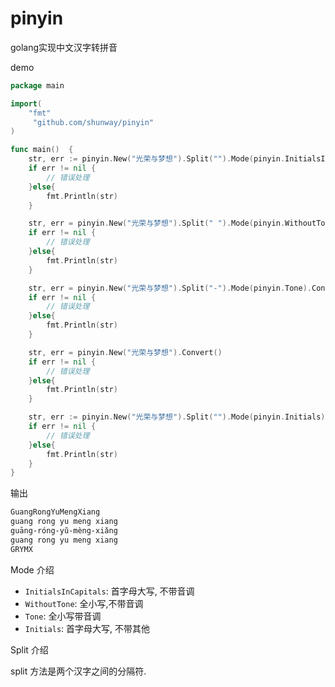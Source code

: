 # pinyin


golang实现中文汉字转拼音

demo
```go
package main

import(
	"fmt"
	 "github.com/shunway/pinyin"
)

func main()  {
    str, err := pinyin.New("光荣与梦想").Split("").Mode(pinyin.InitialsInCapitals).Convert()
	if err != nil {
		// 错误处理
	}else{
		fmt.Println(str)
	}

	str, err = pinyin.New("光荣与梦想").Split(" ").Mode(pinyin.WithoutTone).Convert()
	if err != nil {
		// 错误处理
    }else{
    	fmt.Println(str)
    }

	str, err = pinyin.New("光荣与梦想").Split("-").Mode(pinyin.Tone).Convert()
	if err != nil {
		// 错误处理
    }else{
    	fmt.Println(str)
    }

	str, err = pinyin.New("光荣与梦想").Convert()
	if err != nil {
		// 错误处理
    }else{
    	fmt.Println(str)
    }

    str, err := pinyin.New("光荣与梦想").Split("").Mode(pinyin.Initials).Convert()
    if err != nil {
        // 错误处理
    }else{
        fmt.Println(str)
    }
}
```

输出
```bash
GuangRongYuMengXiang
guang rong yu meng xiang
guāng-róng-yǔ-mèng-xiǎng
guang rong yu meng xiang
GRYMX
```

Mode 介绍

* `InitialsInCapitals`: 首字母大写, 不带音调
* `WithoutTone`: 全小写,不带音调
* `Tone`: 全小写带音调
* `Initials`: 首字母大写, 不带其他

Split 介绍

split 方法是两个汉字之间的分隔符.